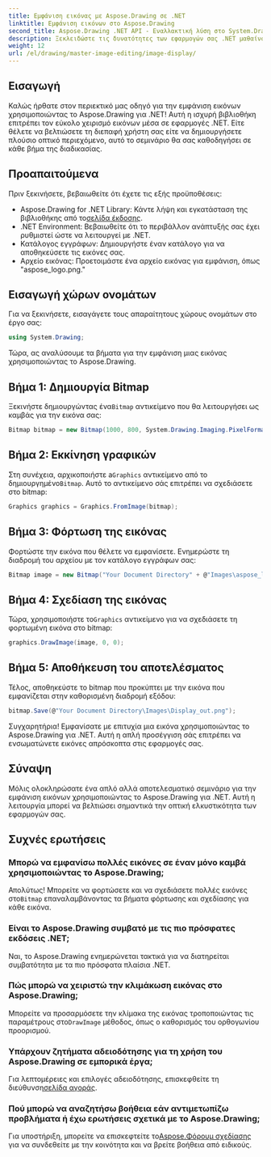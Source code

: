 ```yaml
---
title: Εμφάνιση εικόνας με Aspose.Drawing σε .NET
linktitle: Εμφάνιση εικόνων στο Aspose.Drawing
second_title: Aspose.Drawing .NET API - Εναλλακτική λύση στο System.Drawing.Common
description: Ξεκλειδώστε τις δυνατότητες των εφαρμογών σας .NET μαθαίνοντας πώς να προβάλλετε εικόνες χωρίς κόπο χρησιμοποιώντας τη βιβλιοθήκη Aspose.Drawing. Αυτό το περιεκτικό σεμινάριο παρέχει έναν σαφή, βήμα προς βήμα οδηγό.
weight: 12
url: /el/drawing/master-image-editing/image-display/
---
```

## Εισαγωγή

Καλώς ήρθατε στον περιεκτικό μας οδηγό για την εμφάνιση εικόνων χρησιμοποιώντας το Aspose.Drawing για .NET! Αυτή η ισχυρή βιβλιοθήκη επιτρέπει τον εύκολο χειρισμό εικόνων μέσα σε εφαρμογές .NET. Είτε θέλετε να βελτιώσετε τη διεπαφή χρήστη σας είτε να δημιουργήσετε πλούσιο οπτικό περιεχόμενο, αυτό το σεμινάριο θα σας καθοδηγήσει σε κάθε βήμα της διαδικασίας.

## Προαπαιτούμενα

Πριν ξεκινήσετε, βεβαιωθείτε ότι έχετε τις εξής προϋποθέσεις:

-  Aspose.Drawing for .NET Library: Κάντε λήψη και εγκατάσταση της βιβλιοθήκης από το[σελίδα έκδοσης](https://releases.aspose.com/drawing/net/).
- .NET Environment: Βεβαιωθείτε ότι το περιβάλλον ανάπτυξής σας έχει ρυθμιστεί ώστε να λειτουργεί με .NET.
- Κατάλογος εγγράφων: Δημιουργήστε έναν κατάλογο για να αποθηκεύσετε τις εικόνες σας.
- Αρχείο εικόνας: Προετοιμάστε ένα αρχείο εικόνας για εμφάνιση, όπως "aspose_logo.png."

## Εισαγωγή χώρων ονομάτων

Για να ξεκινήσετε, εισαγάγετε τους απαραίτητους χώρους ονομάτων στο έργο σας:

```csharp
using System.Drawing;
```

Τώρα, ας αναλύσουμε τα βήματα για την εμφάνιση μιας εικόνας χρησιμοποιώντας το Aspose.Drawing.

## Βήμα 1: Δημιουργία Bitmap

 Ξεκινήστε δημιουργώντας ένα`Bitmap` αντικείμενο που θα λειτουργήσει ως καμβάς για την εικόνα σας:

```csharp
Bitmap bitmap = new Bitmap(1000, 800, System.Drawing.Imaging.PixelFormat.Format32bppPArgb);
```

## Βήμα 2: Εκκίνηση γραφικών

 Στη συνέχεια, αρχικοποιήστε a`Graphics` αντικείμενο από το δημιουργημένο`Bitmap`. Αυτό το αντικείμενο σάς επιτρέπει να σχεδιάσετε στο bitmap:

```csharp
Graphics graphics = Graphics.FromImage(bitmap);
```

## Βήμα 3: Φόρτωση της εικόνας

Φορτώστε την εικόνα που θέλετε να εμφανίσετε. Ενημερώστε τη διαδρομή του αρχείου με τον κατάλογο εγγράφων σας:

```csharp
Bitmap image = new Bitmap("Your Document Directory" + @"Images\aspose_logo.png");
```

## Βήμα 4: Σχεδίαση της εικόνας

 Τώρα, χρησιμοποιήστε το`Graphics` αντικείμενο για να σχεδιάσετε τη φορτωμένη εικόνα στο bitmap:

```csharp
graphics.DrawImage(image, 0, 0);
```

## Βήμα 5: Αποθήκευση του αποτελέσματος

Τέλος, αποθηκεύστε το bitmap που προκύπτει με την εικόνα που εμφανίζεται στην καθορισμένη διαδρομή εξόδου:

```csharp
bitmap.Save(@"Your Document Directory\Images\Display_out.png");
```

Συγχαρητήρια! Εμφανίσατε με επιτυχία μια εικόνα χρησιμοποιώντας το Aspose.Drawing για .NET. Αυτή η απλή προσέγγιση σάς επιτρέπει να ενσωματώνετε εικόνες απρόσκοπτα στις εφαρμογές σας.

## Σύναψη

Μόλις ολοκληρώσατε ένα απλό αλλά αποτελεσματικό σεμινάριο για την εμφάνιση εικόνων χρησιμοποιώντας το Aspose.Drawing για .NET. Αυτή η λειτουργία μπορεί να βελτιώσει σημαντικά την οπτική ελκυστικότητα των εφαρμογών σας.

## Συχνές ερωτήσεις

### Μπορώ να εμφανίσω πολλές εικόνες σε έναν μόνο καμβά χρησιμοποιώντας το Aspose.Drawing;

 Απολύτως! Μπορείτε να φορτώσετε και να σχεδιάσετε πολλές εικόνες στο`Bitmap` επαναλαμβάνοντας τα βήματα φόρτωσης και σχεδίασης για κάθε εικόνα.

### Είναι το Aspose.Drawing συμβατό με τις πιο πρόσφατες εκδόσεις .NET;

Ναι, το Aspose.Drawing ενημερώνεται τακτικά για να διατηρείται συμβατότητα με τα πιο πρόσφατα πλαίσια .NET.

### Πώς μπορώ να χειριστώ την κλιμάκωση εικόνας στο Aspose.Drawing;

 Μπορείτε να προσαρμόσετε την κλίμακα της εικόνας τροποποιώντας τις παραμέτρους στο`DrawImage` μέθοδος, όπως ο καθορισμός του ορθογωνίου προορισμού.

### Υπάρχουν ζητήματα αδειοδότησης για τη χρήση του Aspose.Drawing σε εμπορικά έργα;

 Για λεπτομέρειες και επιλογές αδειοδότησης, επισκεφθείτε τη διεύθυνση[σελίδα αγοράς](https://purchase.conholdate.com/buy).

### Πού μπορώ να αναζητήσω βοήθεια εάν αντιμετωπίζω προβλήματα ή έχω ερωτήσεις σχετικά με το Aspose.Drawing;

Για υποστήριξη, μπορείτε να επισκεφτείτε το[Aspose.Φόρουμ σχεδίασης](https://forum.aspose.com/c/diagram/17) για να συνδεθείτε με την κοινότητα και να βρείτε βοήθεια από ειδικούς.